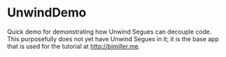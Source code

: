 UnwindDemo
==========

Quick demo for demonstrating how Unwind Segues can decouple code. This purposefully does not yet have Unwind Segues in it; it is the base app that is used for the tutorial at http://bjmiller.me.
